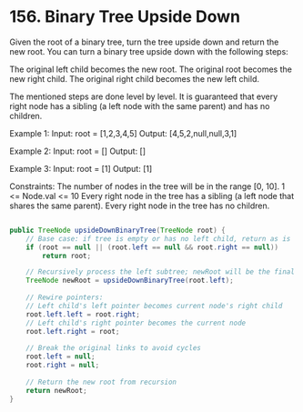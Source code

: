 # 156. Binary Tree Upside Down

Given the root of a binary tree, turn the tree upside down and return the new root.
You can turn a binary tree upside down with the following steps:

The original left child becomes the new root.
The original root becomes the new right child.
The original right child becomes the new left child.

The mentioned steps are done level by level. It is guaranteed that every right node has a sibling (a left node with the same parent) and has no children.

 
Example 1:
Input: root = [1,2,3,4,5]
Output: [4,5,2,null,null,3,1]

Example 2:
Input: root = []
Output: []

Example 3:
Input: root = [1]
Output: [1]
 
Constraints:
The number of nodes in the tree will be in the range [0, 10].
1 <= Node.val <= 10
Every right node in the tree has a sibling (a left node that shares the same parent).
Every right node in the tree has no children.




```java

public TreeNode upsideDownBinaryTree(TreeNode root) {
    // Base case: if tree is empty or has no left child, return as is
    if (root == null || (root.left == null && root.right == null))
        return root;

    // Recursively process the left subtree; newRoot will be the final root
    TreeNode newRoot = upsideDownBinaryTree(root.left);
    
    // Rewire pointers:
    // Left child's left pointer becomes current node's right child
    root.left.left = root.right;
    // Left child's right pointer becomes the current node
    root.left.right = root;
    
    // Break the original links to avoid cycles
    root.left = null;
    root.right = null;
    
    // Return the new root from recursion
    return newRoot;
}


```
